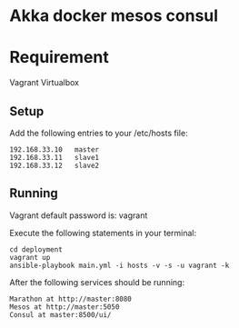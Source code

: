 Akka docker mesos consul
=========================

# Requirement
Vagrant
Virtualbox

## Setup
Add the following entries to your /etc/hosts file:
```
192.168.33.10	master
192.168.33.11	slave1
192.168.33.12	slave2
```

## Running

Vagrant default password is: vagrant

Execute the following statements in your terminal:
```
cd deployment
vagrant up
ansible-playbook main.yml -i hosts -v -s -u vagrant -k
```

After the following services should be running: 
```
Marathon at http://master:8080
Mesos at http://master:5050
Consul at master:8500/ui/
```


